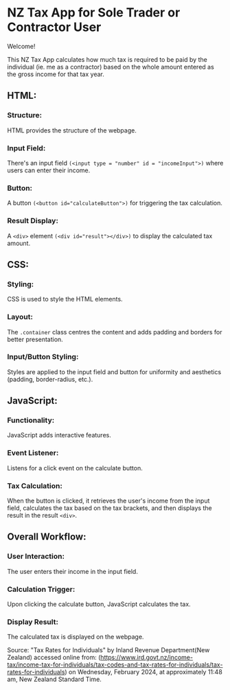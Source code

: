 # NZ Tax App for Sole Trader or Contractor User

Welcome! 

This NZ Tax App calculates how much tax is required to be paid by the individual (ie. me as a contractor) based on the whole amount entered as the gross income for that tax year.

## HTML:

### Structure: 
HTML provides the structure of the webpage.

### Input Field: 
There's an input field `(<input type = "number" id = "incomeInput">)` where users can enter their income.

### Button: 
A button `(<button id="calculateButton">)` for triggering the tax calculation.

### Result Display: 
A `<div>` element `(<div id="result"></div>)` to display the calculated tax amount.

## CSS:

### Styling: 
CSS is used to style the HTML elements.

### Layout: 
The `.container` class centres the content and adds padding and borders for better presentation.

### Input/Button Styling: 
Styles are applied to the input field and button for uniformity and aesthetics (padding, border-radius, etc.).

## JavaScript:

### Functionality: 
JavaScript adds interactive features.

### Event Listener: 
Listens for a click event on the calculate button.

### Tax Calculation: 
When the button is clicked, it retrieves the user's income from the input field, calculates the tax based on the tax brackets, and then displays the result in the result `<div>`.

## Overall Workflow:

### User Interaction: 
The user enters their income in the input field.

### Calculation Trigger: 
Upon clicking the calculate button, JavaScript calculates the tax.

### Display Result: 
The calculated tax is displayed on the webpage.

Source:
"Tax Rates for Individuals" by Inland Revenue Department(New Zealand) accessed online from:
(https://www.ird.govt.nz/income-tax/income-tax-for-individuals/tax-codes-and-tax-rates-for-individuals/tax-rates-for-individuals) on Wednesday, February 2024, at approximately 11:48 am, New Zealand Standard Time. 
